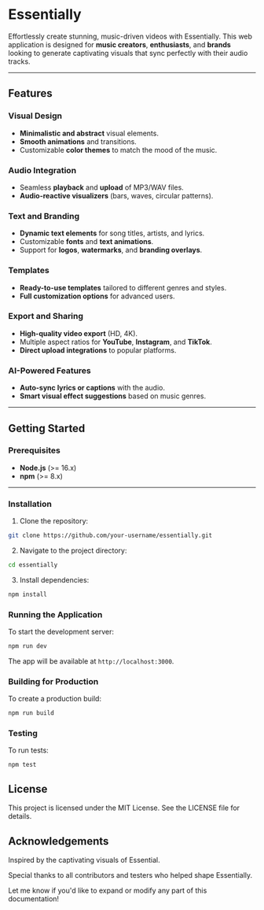 # **Essentially**

Effortlessly create stunning, music-driven videos with Essentially. This web application is designed for **music creators**, **enthusiasts**, and **brands** looking to generate captivating visuals that sync perfectly with their audio tracks.

---

## **Features**

### **Visual Design**

- **Minimalistic and abstract** visual elements.
- **Smooth animations** and transitions.
- Customizable **color themes** to match the mood of the music.

### **Audio Integration**

- Seamless **playback** and **upload** of MP3/WAV files.
- **Audio-reactive visualizers** (bars, waves, circular patterns).

### **Text and Branding**

- **Dynamic text elements** for song titles, artists, and lyrics.
- Customizable **fonts** and **text animations**.
- Support for **logos**, **watermarks**, and **branding overlays**.

### **Templates**

- **Ready-to-use templates** tailored to different genres and styles.
- **Full customization options** for advanced users.

### **Export and Sharing**

- **High-quality video export** (HD, 4K).
- Multiple aspect ratios for **YouTube**, **Instagram**, and **TikTok**.
- **Direct upload integrations** to popular platforms.

### **AI-Powered Features**

- **Auto-sync lyrics or captions** with the audio.
- **Smart visual effect suggestions** based on music genres.

---

## **Getting Started**

### **Prerequisites**

- **Node.js** (>= 16.x)
- **npm** (>= 8.x)

---

### **Installation**

1. Clone the repository:

```bash
git clone https://github.com/your-username/essentially.git
```

2. Navigate to the project directory:

```bash
cd essentially
```

3. Install dependencies:

```bash
npm install
```

### Running the Application

To start the development server:

```bash
npm run dev
```

The app will be available at `http://localhost:3000`.

### Building for Production

To create a production build:

```bash
npm run build
```

### Testing

To run tests:

```
npm test
```

## License

This project is licensed under the MIT License. See the LICENSE file for details.

## Acknowledgements

Inspired by the captivating visuals of Essential.

Special thanks to all contributors and testers who helped shape Essentially.

Let me know if you'd like to expand or modify any part of this documentation!
